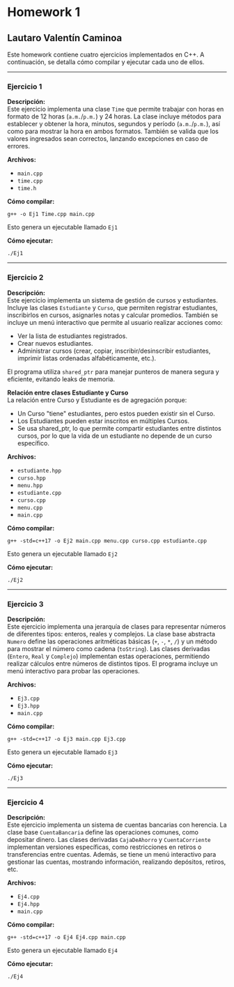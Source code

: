 # Homework 1  
## Lautaro Valentín Caminoa  

Este homework contiene cuatro ejercicios implementados en C++. A continuación, se detalla cómo compilar y ejecutar cada uno de ellos.

---

### Ejercicio 1  
**Descripción:**  
Este ejercicio implementa una clase `Time` que permite trabajar con horas en formato de 12 horas (`a.m.`/`p.m.`) y 24 horas. La clase incluye métodos para establecer y obtener la hora, minutos, segundos y período (`a.m.`/`p.m.`), así como para mostrar la hora en ambos formatos. También se valida que los valores ingresados sean correctos, lanzando excepciones en caso de errores.

**Archivos:**  
- `main.cpp`  
- `time.cpp`  
- `time.h`  

**Cómo compilar:**  
```
g++ -o Ej1 Time.cpp main.cpp
```
Esto genera un ejecutable llamado `Ej1`

**Cómo ejecutar:**
```
./Ej1
```

---

### Ejercicio 2
**Descripción:**  
Este ejercicio implementa un sistema de gestión de cursos y estudiantes. Incluye las clases `Estudiante` y `Curso`, que permiten registrar estudiantes, inscribirlos en cursos, asignarles notas y calcular promedios. También se incluye un menú interactivo que permite al usuario realizar acciones como:
- Ver la lista de estudiantes registrados.
- Crear nuevos estudiantes.
- Administrar cursos (crear, copiar, inscribir/desinscribir estudiantes, imprimir listas ordenadas alfabéticamente, etc.).

El programa utiliza `shared_ptr` para manejar punteros de manera segura y eficiente, evitando leaks de memoria.

**Relación entre clases Estudiante y Curso**  
La relación entre Curso y Estudiante es de agregación porque:
- Un Curso "tiene" estudiantes, pero estos pueden existir sin el Curso.
- Los Estudiantes pueden estar inscritos en múltiples Cursos.
- Se usa shared_ptr, lo que permite compartir estudiantes entre distintos cursos, por lo que
la vida de un estudiante no depende de un curso específico.


**Archivos:**  
- `estudiante.hpp`
- `curso.hpp`
- `menu.hpp`
- `estudiante.cpp`
- `curso.cpp`
- `menu.cpp`
- `main.cpp`

**Cómo compilar:**  
```
g++ -std=c++17 -o Ej2 main.cpp menu.cpp curso.cpp estudiante.cpp
```
Esto genera un ejecutable llamado `Ej2`

**Cómo ejecutar:**
```
./Ej2
```

---

### Ejercicio 3
**Descripción:**  
Este ejercicio implementa una jerarquía de clases para representar números de diferentes tipos: enteros, reales y complejos. La clase base abstracta `Numero` define las operaciones aritméticas básicas (`+`, `-`, `*`, `/`) y un método para mostrar el número como cadena (`toString`). Las clases derivadas (`Entero`, `Real` y `Complejo`) implementan estas operaciones, permitiendo realizar cálculos entre números de distintos tipos. El programa incluye un menú interactivo para probar las operaciones.

**Archivos:**  
- `Ej3.cpp`
- `Ej3.hpp`
- `main.cpp`

**Cómo compilar:**  
```
g++ -std=c++17 -o Ej3 main.cpp Ej3.cpp
```
Esto genera un ejecutable llamado `Ej3`

**Cómo ejecutar:**
```
./Ej3
```

---

### Ejercicio 4
**Descripción:**    
Este ejercicio implementa un sistema de cuentas bancarias con herencia. La clase base `CuentaBancaria` define las operaciones comunes, como depositar dinero. Las clases derivadas `CajaDeAhorro` y `CuentaCorriente` implementan versiones específicas, como restricciones en retiros o transferencias entre cuentas. Además, se tiene un menú interactivo para gestionar las cuentas, mostrando información, realizando depósitos, retiros, etc.

**Archivos:**  
- `Ej4.cpp`
- `Ej4.hpp`
- `main.cpp`

**Cómo compilar:**  
```
g++ -std=c++17 -o Ej4 Ej4.cpp main.cpp
```
Esto genera un ejecutable llamado `Ej4`

**Cómo ejecutar:**
```
./Ej4
```